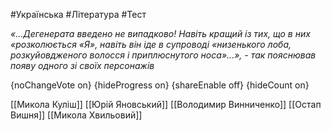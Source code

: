 #Українська #Література #Тест

*«...Дегенерата введено не випадково! Навіть кращий із тих, що в них «розколюється «Я», навіть він іде в супроводі «низенького лоба, розкуйовдженого волосся і приплюснутого носа»...», - так пояснював появу одного зі своїх персонажів*

{noChangeVote on}
{hideProgress on}
{shareEnable off}
{hideCount on}

[[Микола Куліш]]
[[Юрій Яновський]]
[[Володимир Винниченко]]
[[Остап Вишня]]
[[Микола Хвильовий]]
